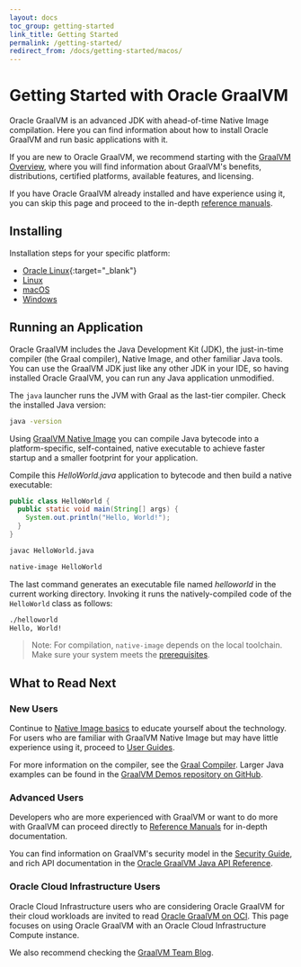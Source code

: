 ```yaml
---
layout: docs
toc_group: getting-started
link_title: Getting Started
permalink: /getting-started/
redirect_from: /docs/getting-started/macos/
---
```


# Getting Started with Oracle GraalVM

Oracle GraalVM is an advanced JDK with ahead-of-time Native Image compilation.
Here you can find information about how to install Oracle GraalVM and run basic applications with it.

If you are new to Oracle GraalVM, we recommend starting with the [GraalVM Overview](../introduction.md), where you will find information about GraalVM's benefits, distributions, certified platforms, available features, and licensing.

If you have Oracle GraalVM already installed and have experience using it, you can skip this page and proceed to the in-depth [reference manuals](../reference-manual/reference-manuals.md).

## Installing

Installation steps for your specific platform:

* [Oracle Linux](https://docs.oracle.com/en/graalvm/jdk/23/docs/getting-started/oci/compute-instance/){:target="_blank"}
* [Linux](linux.md)
* [macOS](macos.md)
* [Windows](windows.md)

## Running an Application

Oracle GraalVM includes the Java Development Kit (JDK), the just-in-time compiler (the Graal compiler), Native Image, and other familiar Java tools.
You can use the GraalVM JDK just like any other JDK in your IDE, so having installed Oracle GraalVM, you can run any Java application unmodified.

The `java` launcher runs the JVM with Graal as the last-tier compiler.
Check the installed Java version:
```bash
java -version
```

Using [GraalVM Native Image](../reference-manual/native-image/README.md) you can compile Java bytecode into a platform-specific, self-contained, native executable to achieve faster startup and a smaller footprint for your application.

Compile this _HelloWorld.java_ application to bytecode and then build a native executable:
```java
public class HelloWorld {
  public static void main(String[] args) {
    System.out.println("Hello, World!");
  }
}
```

```bash
javac HelloWorld.java
```
```bash
native-image HelloWorld
```

The last command generates an executable file named _helloworld_ in the current working directory.
Invoking it runs the natively-compiled code of the `HelloWorld` class as follows:
```bash
./helloworld
Hello, World!
```

> Note: For compilation, `native-image` depends on the local toolchain. Make sure your system meets the [prerequisites](../reference-manual/native-image/README.md#prerequisites).

## What to Read Next

### New Users

Continue to [Native Image basics](../reference-manual/native-image/NativeImageBasics.md) to educate yourself about the technology.
For users who are familiar with GraalVM Native Image but may have little experience using it, proceed to [User Guides](../reference-manual/native-image/guides/guides.md).

For more information on the compiler, see the [Graal Compiler](../reference-manual/java/compiler.md). 
Larger Java examples can be found in the [GraalVM Demos repository on GitHub](https://github.com/graalvm/graalvm-demos).

### Advanced Users

Developers who are more experienced with GraalVM or want to do more with GraalVM can proceed directly to [Reference Manuals](../reference-manual/reference-manuals.md) for in-depth documentation. 

You can find information on GraalVM's security model in the [Security Guide](../security/security-guide.md), and rich API documentation in the [Oracle GraalVM Java API Reference](https://docs.oracle.com/en/graalvm/jdk/23/sdk/index.html).

### Oracle Cloud Infrastructure Users

Oracle Cloud Infrastructure users who are considering Oracle GraalVM for their cloud workloads are invited to read [Oracle GraalVM on OCI](oci/installation-compute-instance-with-OL.md).
This page focuses on using Oracle GraalVM with an Oracle Cloud Infrastructure Compute instance.

We also recommend checking the [GraalVM Team Blog](https://medium.com/graalvm).